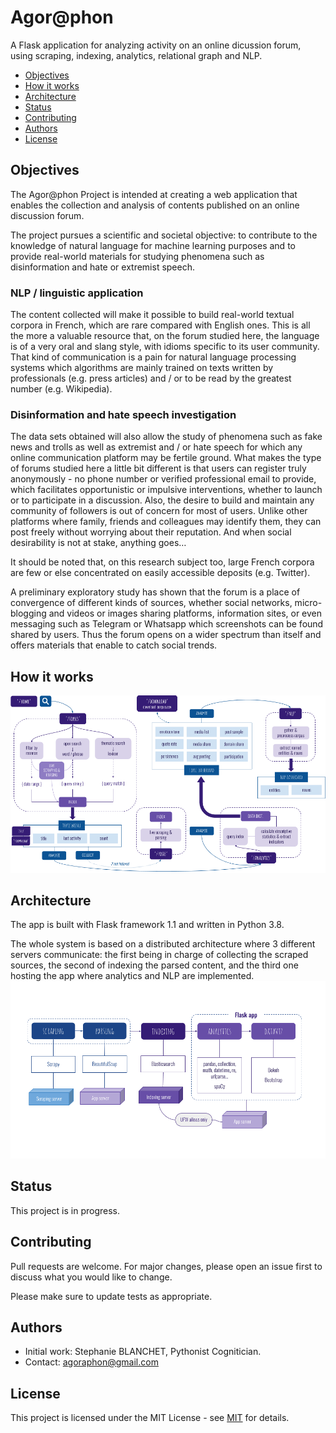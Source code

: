# Agor@phon
A Flask application for analyzing activity on an online dicussion forum, using scraping, indexing, analytics, relational graph and NLP.

* [Objectives](#objectives)
* [How it works](#how-it-works)
* [Architecture](#architecture)
* [Status](#status)
* [Contributing](#contributing)
* [Authors](#authors)
* [License](#license) 


## Objectives

The Agor@phon Project is intended at creating a web application that enables the collection and analysis of contents published on an online discussion forum. 

The project pursues a scientific and societal objective: to contribute to the knowledge of natural language for machine learning purposes and to provide real-world materials for studying phenomena such as disinformation and hate or extremist speech.

### NLP / linguistic application

The content collected will make it possible to build real-world textual corpora in French, which are rare compared with English ones. This is all the more a valuable resource that, on the forum studied here, the language is of a very oral and slang style, with idioms specific to its user community. That kind of communication is a pain for natural language processing systems which algorithms are mainly trained on texts written by professionals (e.g. press articles) and / or to be read by the greatest number (e.g. Wikipedia).

### Disinformation and hate speech investigation

The data sets obtained will also allow the study of phenomena such as fake news and trolls as well as extremist and / or hate speech for which any online communication platform may be fertile ground. What makes the type of forums studied here a little bit different is that users can register truly anonymously - no phone number or verified professional email to provide, which facilitates opportunistic or impulsive interventions, whether to launch or to participate in a discussion. Also, the desire to build and maintain any community of followers is out of concern for most of users. Unlike other platforms where family, friends and colleagues may identify them, they can post freely without worrying about their reputation. And when social desirability is not at stake, anything goes…

It should be noted that, on this research subject too, large French corpora are few or else concentrated on easily accessible deposits (e.g. Twitter).

A preliminary exploratory study has shown that the forum is a place of convergence of different kinds of sources, whether social networks, micro-blogging and videos or images sharing platforms, information sites, or even messaging such as Telegram or Whatsapp which screenshots can be found shared by users. Thus the forum opens on a wider spectrum than itself and offers materials that enable to catch social trends.


## How it works

<img src="agoraphon_functional_view.png">


## Architecture

The app is built with Flask framework 1.1 and written in Python 3.8.

The whole system is based on a distributed architecture where 3 different servers communicate: the first being in charge of collecting the scraped sources, the second of indexing the parsed content, and the third one hosting the app where analytics and NLP are implemented.
<img src="agoraphon_architecture.png">


## Status

This project is in progress.


## Contributing

Pull requests are welcome. For major changes, please open an issue first to discuss what you would like to change.

Please make sure to update tests as appropriate.


## Authors

- Initial work: Stephanie BLANCHET, Pythonist Cognitician.
- Contact: agoraphon@gmail.com


## License

This project is licensed under the MIT License - see [MIT](https://choosealicense.com/licenses/mit/) for details.
